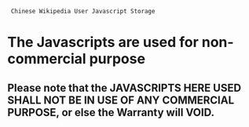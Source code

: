 ` Chinese Wikipedia User Javascript Storage` 
# The Javascripts are used for non-commercial purpose 
## Please note that the JAVASCRIPTS HERE USED SHALL NOT BE IN USE OF ANY COMMERCIAL PURPOSE, or else the Warranty will VOID.
